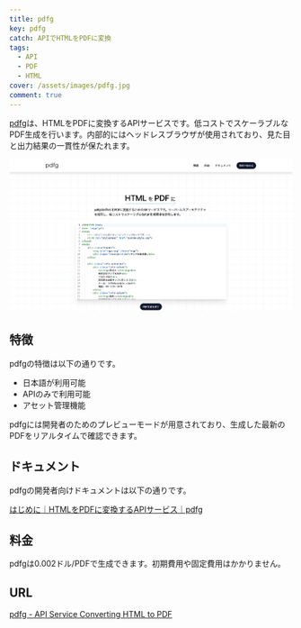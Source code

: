 ```yaml
---
title: pdfg
key: pdfg
catch: APIでHTMLをPDFに変換
tags:
  - API
  - PDF
  - HTML
cover: /assets/images/pdfg.jpg
comment: true
---
```


[pdfg](https://pdfg.net/)は、HTMLをPDFに変換するAPIサービスです。低コストでスケーラブルなPDF生成を行います。内部的にはヘッドレスブラウザが使用されており、見た目と出力結果の一貫性が保たれます。

[![pdfgのWebサイト](/assets/images/pdfg.jpg)](https://pdfg.net/)

<!--more-->

## 特徴

pdfgの特徴は以下の通りです。

- 日本語が利用可能
- APIのみで利用可能
- アセット管理機能

pdfgには開発者のためのプレビューモードが用意されており、生成した最新のPDFをリアルタイムで確認できます。

## ドキュメント

pdfgの開発者向けドキュメントは以下の通りです。

[はじめに｜HTMLをPDFに変換するAPIサービス｜pdfg](https://pdfg.net/ja/docs)

## 料金

pdfgは0.002ドル/PDFで生成できます。初期費用や固定費用はかかりません。

## URL

[pdfg - API Service Converting HTML to PDF ](https://pdfg.net/)
